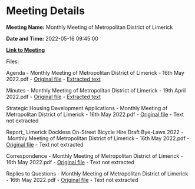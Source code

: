 # Meeting Details

**Meeting Name:** Monthly Meeting of Metropolitan District of Limerick

**Date and Time:** 2022-05-16 09:45:00

**[Link to Meeting](https://www.limerick.ie/council/whats-on/monthly-meeting-metropolitan-district-limerick-85)**

Files: 

Agenda - Monthly Meeting of Metropolitan District of Limerick - 16th May 2022.pdf - [Original file](https://www.limerick.ie/sites/default/files/media/documents/2022-05/00%20Agenda%20-%20Meeting%20of%20Metropolitan%20District%20of%20Limerick%20-%2016th%20May%202022.pdf) - [Extracted text](./Agenda%20-%C2%A0Monthly%20Meeting%20of%20Metropolitan%20District%20of%20Limerick%20-%2016th%20May%202022.md)

Minutes - Monthly Meeting of Metropolitan District of Limerick - 19th April 2022.pdf - [Original file](https://www.limerick.ie/sites/default/files/media/documents/2022-05/01%20Draft%20Minutes%20Monthly%20Meeting%2019th%20April%202022.pdf) - [Extracted text](./Minutes%20-%C2%A0Monthly%20Meeting%20of%20Metropolitan%20District%20of%20Limerick%20-%2019th%20April%202022.md)

Strategic Housing Development Applications - Monthly Meeting of Metropolitan District of Limerick - 16th May 2022.pdf - [Original file](https://www.limerick.ie/sites/default/files/media/documents/2022-05/03%20Strategic%20Housing%20Development%20Applications.pdf) - Text not extracted

Report_ Limerick Dockless On-Street Bicycle Hire Draft Bye-Laws 2022 - Monthly Meeting of Metropolitan District of Limerick - 16th May 2022.pdf - [Original file](https://www.limerick.ie/sites/default/files/media/documents/2022-05/04%20Report%20-%20Limerick%20Dockless%20On-Street%20Bicycle%20Hire%20Draft%20Bye-Laws%202022.pdf) - Text not extracted

Correspondence - Monthly Meeting of Metropolitan District of Limerick - 16th May 2022.pdf - [Original file](https://www.limerick.ie/sites/default/files/media/documents/2022-05/18%20Correspondence%20-%20Meeting%20of%20Metropolitan%20District%20of%20Limerick%20-%2016th%20May%202022.pdf) - Text not extracted

Replies to Questions - Monthly Meeting of Metropolitan District of Limerick - 16th May 2022.pdf - [Original file](https://www.limerick.ie/sites/default/files/media/documents/2022-05/Replies%20to%20Questions%20-%20Meeting%20of%20Metropolitan%20District%20of%20Limerick%20-%2016th%20May%202022_0.pdf) - Text not extracted

